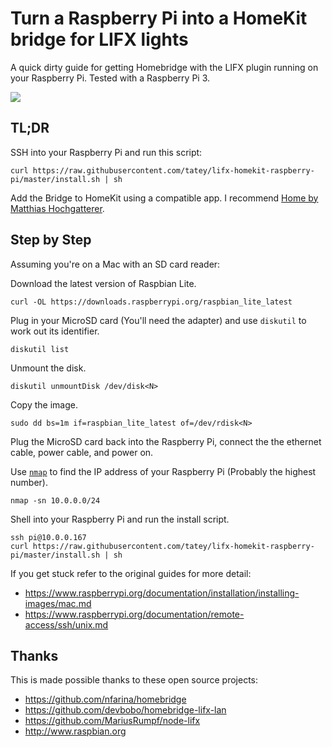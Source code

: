 # Turn a Raspberry Pi into a HomeKit bridge for LIFX lights

A quick dirty guide for getting Homebridge with the LIFX plugin running on your
Raspberry Pi. Tested with a Raspberry Pi 3.

![](https://cloud.githubusercontent.com/assets/19860/19024783/325cefb6-894f-11e6-87e5-634e6a8bffad.jpg)

## TL;DR

SSH into your Raspberry Pi and run this script:

    curl https://raw.githubusercontent.com/tatey/lifx-homekit-raspberry-pi/master/install.sh | sh

Add the Bridge to HomeKit using a compatible app. I recommend [Home by Matthias
Hochgatterer](https://itunes.apple.com/app/id995994352).

## Step by Step

Assuming you're on a Mac with an SD card reader:

Download the latest version of Raspbian Lite.

    curl -OL https://downloads.raspberrypi.org/raspbian_lite_latest

Plug in your MicroSD card (You'll need the adapter) and use `diskutil` to work
out its identifier.

    diskutil list

Unmount the disk.

    diskutil unmountDisk /dev/disk<N>

Copy the image.

    sudo dd bs=1m if=raspbian_lite_latest of=/dev/rdisk<N>

Plug the MicroSD card back into the Raspberry Pi, connect the the ethernet
cable, power cable, and power on.

Use [`nmap`](https://nmap.org) to find the IP address of your Raspberry Pi (Probably the highest
number).

    nmap -sn 10.0.0.0/24

Shell into your Raspberry Pi and run the install script.

    ssh pi@10.0.0.167
    curl https://raw.githubusercontent.com/tatey/lifx-homekit-raspberry-pi/master/install.sh | sh

If you get stuck refer to the original guides for more detail:

* https://www.raspberrypi.org/documentation/installation/installing-images/mac.md
* https://www.raspberrypi.org/documentation/remote-access/ssh/unix.md

## Thanks

This is made possible thanks to these open source projects:

* https://github.com/nfarina/homebridge
* https://github.com/devbobo/homebridge-lifx-lan
* https://github.com/MariusRumpf/node-lifx
* http://www.raspbian.org
